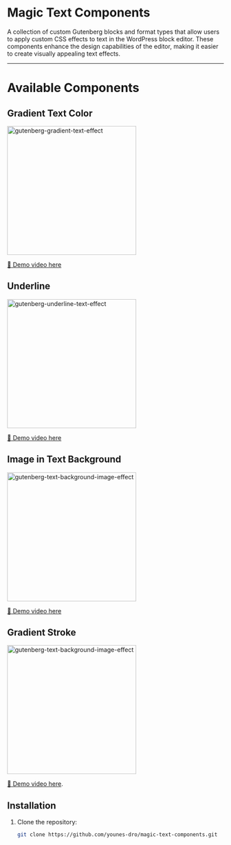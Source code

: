 # Magic Text Components

A collection of custom Gutenberg blocks and format types that allow users to apply custom CSS effects to text in the WordPress block editor. These components enhance the design capabilities of the editor, making it easier to create visually appealing text effects.

---

# Available Components

## Gradient Text Color

<img src="https://github.com/user-attachments/assets/9a2ea746-6f20-4b34-bb8e-66f17c144aa5" alt="gutenberg-gradient-text-effect" width="300">

[🎥 Demo video here](https://www.awesomescreenshot.com/video/37866815?key=43be1d30dc3033eba865e0f43c999e60)

## Underline

<img src="https://github.com/user-attachments/assets/4ea944ff-159f-43aa-b527-5f4a26d33aa8" alt="gutenberg-underline-text-effect" width="300">

[🎥 Demo video here](https://www.awesomescreenshot.com/video/37988759?key=fd9f0afb3b41d325b07ef5fcd0f5082b)

## Image in Text Background

<img src="https://github.com/user-attachments/assets/06c990ca-b992-406a-b06f-1f6937d65795" alt="gutenberg-text-background-image-effect" width="300">

[🎥 Demo video here](https://www.awesomescreenshot.com/video/38083508?key=82ac6ceeec794b24b8e236819a4f1aab)

## Gradient Stroke
<img src="https://github.com/user-attachments/assets/579bd1ac-ab0c-4e66-9cea-bb6652b96f5a" alt="gutenberg-text-background-image-effect" width="300">

[🎥 Demo video here](https://www.awesomescreenshot.com/video/38191755?key=fbc0cdfce82132bd6dd6bd217c64df5b).

## Installation

1. Clone the repository:

   ```bash
   git clone https://github.com/younes-dro/magic-text-components.git

